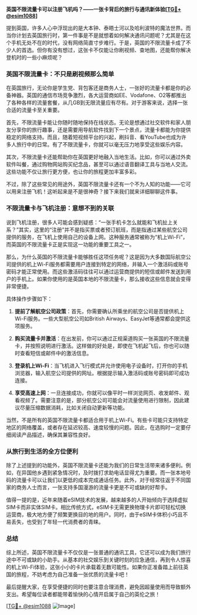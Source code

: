 **英国不限流量卡可以注册飞机吗？——一张卡背后的旅行与通讯新体验[[TG💪+ @esim1088](https://t.me/s/esim1088)]**

提到英国，许多人心中浮现出的是大本钟、泰晤士河以及哈利波特的魔法世界。而当你计划去英国旅行时，第一件事是不是就想着如何解决通讯问题呢？尤其是在这个手机无处不在的时代，没有网络简直寸步难行。于是，英国的不限流量卡成了不少人的首选。但你有没有想过，这张卡不仅能让你刷视频、查地图，还能帮你解决登机时的一些小麻烦呢？

### 英国不限流量卡：不只是刷视频那么简单

在英国旅行，无论你是学生党、背包客还是商务人士，一张好的流量卡都是你的必备神器。英国的通信市场竞争激烈，各大运营商如EE、Vodafone、O2等都推出了各种各样的流量套餐，从几GB到无限流量应有尽有。对于游客来说，选择一张合适的流量卡至关重要。

首先，不限流量卡能让你随时随地保持在线状态。无论是想通过社交软件和家人朋友分享你的旅行趣事，还是需要用导航软件找到下一个景点，流量卡都能为你提供稳定的网络支持。而且，随着短视频平台的兴起，刷抖音、看YouTube也成为许多人旅行中的日常。有了不限流量卡，你就可以毫无压力地享受这些娱乐内容。

其次，不限流量卡还能帮助你在英国更好地融入当地生活。比如，你可以通过外卖软件叫餐，通过购物网站购买纪念品，甚至可以通过语音翻译工具与当地人交流。这些功能不仅让旅行更方便，也让你的旅程更加丰富多彩。

不过，除了这些常见的用途外，英国不限流量卡还有一个不为人知的功能——它可以用来注册飞机！这听起来是不是很神奇？接下来我们就来详细聊聊这件事。

### 不限流量卡与飞机注册：意想不到的关联

说到飞机注册，很多人可能会感到疑惑：“一张手机卡怎么就能和飞机扯上关系？”其实，这里的“注册”并不是指买票或者预订航班，而是指通过某些航空公司提供的服务，在飞机上使用自己的设备上网。这种服务通常被称为“机上Wi-Fi”，而英国的不限流量卡正是实现这一功能的重要工具之一。

那么，为什么英国的不限流量卡能够胜任这项任务呢？这是因为大多数国际航空公司提供的机上Wi-Fi服务都需要用户连接到特定的网络，并输入一个激活码或账号密码才能正常使用。而这些激活码往往可以通过运营商提供的短信或邮件发送到用户的手机上。如果你使用的是英国本地的不限流量卡，那么接收这些信息就会变得非常便捷。

具体操作步骤如下：

1. **提前了解航空公司政策**：首先，你需要确认所乘坐的航空公司是否提供机上Wi-Fi服务。一些大型航空公司如British Airways、EasyJet等通常都会提供这项服务。

2. **购买流量卡并激活**：在出发前，你可以通过正规渠道购买一张英国的不限流量卡，并按照说明进行激活。这样做的好处是，即使在飞机起飞后，你也可以随时查看短信或邮件中的激活信息。

3. **登录机上Wi-Fi**：当飞机进入飞行模式并允许使用电子设备时，打开你的手机浏览器，输入航空公司提供的网址。根据提示输入激活码或账号密码即可成功连接。

4. **享受高速上网**：一旦连接成功，你就可以像平时一样浏览网页、收发邮件、观看视频了。需要注意的是，部分航空公司可能会对流量使用进行限制，因此建议尽量压缩数据消耗，比如关闭自动更新等功能。

当然，不是所有的英国不限流量卡都适合用于机上Wi-Fi。有些卡可能只支持特定地区的网络覆盖，或者存在延迟较高、速度较慢的问题。因此，在选购时一定要仔细阅读产品描述，确保其兼容性良好。

### 从旅行到生活的全方位便利

除了上述提到的功能外，英国不限流量卡还能为我们的日常生活带来诸多便利。例如，在异国他乡遇到紧急情况时，及时拨打求助电话显得尤为重要。而一张本地号码的流量卡可以让我们以更低的成本完成通话任务。此外，对于经常往返于不同国家的商务人士而言，一张支持多国漫游的流量卡更是不可或缺的好帮手。

值得一提的是，近年来随着eSIM技术的发展，越来越多的人开始倾向于选择虚拟SIM卡而非实体SIM卡。相比传统方式，eSIM卡无需更换物理卡片即可轻松切换运营商，极大地方便了频繁更换目的地的用户。同时，由于eSIM卡体积小巧且不易丢失，也受到了年轻一代消费者的青睐。

### 总结

综上所述，英国不限流量卡不仅仅是一张普通的通讯工具，它还可以成为我们旅行途中不可或缺的小助手。从基本的社交娱乐到关键时刻的应急通信，再到令人惊喜的机上Wi-Fi体验，这张小小的卡片承载着无数可能性。如果你正准备踏上前往英国的旅程，不妨考虑为自己准备一张优质的流量卡吧！

最后提醒大家，在享受便捷的同时也要注意合理消费，避免因超量使用而导致额外支出。希望每位读者都能带着愉快的心情开启属于自己的英伦之旅！

[[TG💪+ @esim1088](https://t.me/s/esim1088) ![Image](https://i.postimg.cc/4NQfJmqS/Snipaste-2025-05-13-00-14-12.png)]
